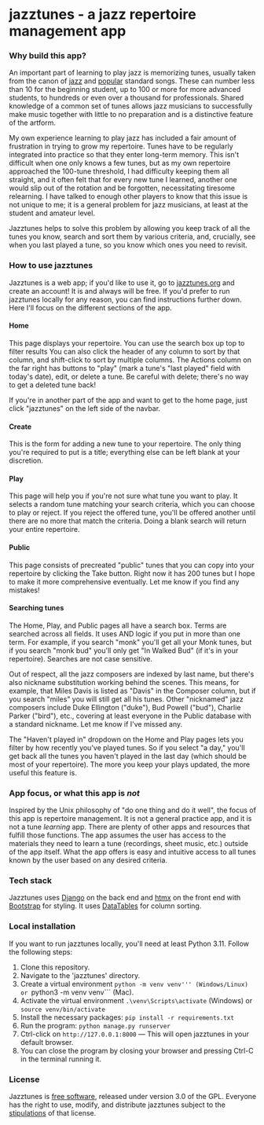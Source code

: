 # jazztunes - a jazz repertoire management app

### Why build this app?
An important part of learning to play jazz is memorizing tunes, usually taken from the canon of [jazz](https://en.wikipedia.org/wiki/List_of_jazz_standards) and [popular](https://en.wikipedia.org/wiki/Great_American_Songbook) standard songs.
These can number less than 10 for the beginning student, up to 100 or more for more advanced students, to hundreds or even over a thousand for professionals. Shared knowledge of a common set of tunes allows jazz musicians to successfully make music together with little to no preparation and is a distinctive feature of the artform.

My own experience learning to play jazz has included a fair amount of frustration in trying to grow my repertoire. Tunes have to be regularly integrated into practice so that they enter long-term memory. This isn't difficult when one only knows a few tunes, but as my own repertoire approached the 100-tune threshold, I had difficulty keeping them all straight, and it often felt that for every new tune I learned, another one would slip out of the rotation and be forgotten, necessitating tiresome relearning. I have talked to enough other players to know that this issue is not unique to me; it is a general problem for jazz musicians, at least at the student and amateur level.

Jazztunes helps to solve this problem by allowing you keep track of all the tunes you know, search and sort them by various criteria, and, crucially, see when you last played a tune, so you know which ones you need to revisit.

### How to use jazztunes
Jazztunes is a web app; if you'd like to use it, go to [jazztunes.org](https://jazztunes.org/) and create an account! It is and always will be free. If you'd prefer to run jazztunes locally for any reason, you can find instructions further down. Here I'll focus on the different sections of the app.

#### Home
This page displays your repertoire. You can use the search box up top to filter results You can also click the header of any column to sort by that column, and shift-click to sort by multiple columns. The Actions column on the far right has buttons to "play" (mark a tune's "last played" field with today's date), edit, or delete a tune. Be careful with delete; there's no way to get a deleted tune back!

If you're in another part of the app and want to get to the home page, just click "jazztunes" on the left side of the navbar.

#### Create
This is the form for adding a new tune to your repertoire. The only thing you're required to put is a title; everything else can be left blank at your discretion.

#### Play
This page will help you if you're not sure what tune you want to play. It selects a random tune matching your search criteria, which you can choose to play or reject. If you reject the offered tune, you'll be offered another until there are no more that match the criteria. Doing a blank search will return your entire repertoire.

#### Public
This page consists of precreated "public" tunes that you can copy into your repertoire by clicking the Take button. Right now it has 200 tunes but I hope to make it more comprehensive eventually. Let me know if you find any mistakes!

#### Searching tunes
The Home, Play, and Public pages all have a search box. Terms are searched across all fields. It uses AND logic if you put in more than one term. For example, if you search "monk" you'll get all your Monk tunes, but if you search "monk bud" you'll only get "In Walked Bud" (if it's in your repertoire). Searches are not case sensitive.

Out of respect, all the jazz composers are indexed by last name, but there's also nickname substitution working behind the scenes. This means, for example, that Miles Davis is listed as "Davis" in the Composer column, but if you search "miles" you will still get all his tunes. Other "nicknamed" jazz composers include Duke Ellington ("duke"), Bud Powell ("bud"), Charlie Parker ("bird"), etc., covering at least everyone in the Public database with a standard nickname. Let me know if I've missed any.

The "Haven't played in" dropdown on the Home and Play pages lets you filter by how recently you've played tunes. So if you select "a day," you'll get back all the tunes you haven't played in the last day (which should be most of your repertoire). The more you keep your plays updated, the more useful this feature is.

### App focus, or what this app is *not*
Inspired by the Unix philosophy of "do one thing and do it well", the focus of this app is repertoire management. It is not a general practice app, and it is not a tune *learning* app. There are plenty of other apps and resources that fulfill those functions. The app assumes the user has access to the materials they need to learn a tune (recordings, sheet music, etc.) outside of the app itself. What the app offers is easy and intuitive access to all tunes known by the user based on any desired criteria.

### Tech stack
Jazztunes uses [Django](https://www.djangoproject.com/) on the back end and [htmx](https://htmx.org/) on the front end with [Bootstrap](https://getbootstrap.com/) for styling. It uses [DataTables](https://datatables.net/) for column sorting.

### Local installation
If you want to run jazztunes locally, you'll need at least Python 3.11. Follow the following steps:
1. Clone this repository.
2. Navigate to the 'jazztunes' directory.
3. Create a virtual environment ```python -m venv venv''' (Windows/Linux) or ```python3 -m venv venv``` (Mac).
4. Activate the virtual environment ```.\venv\Scripts\activate``` (Windows) or ```source venv/bin/activate```
5. Install the necessary packages: ```pip install -r requirements.txt```
6. Run the program: ```python manage.py runserver ```
7. Ctrl-click on ```http://127.0.0.1:8000``` — This will open jazztunes in your default browser.
8. You can close the program by closing your browser and pressing Ctrl-C in the terminal running it.

### License
Jazztunes is [free software](https://www.fsf.org/about/what-is-free-software), released under version 3.0 of the GPL. Everyone has the right to use, modify, and distribute jazztunes subject to the [stipulations](https://github.com/jwjacobson/jazztunes/blob/main/LICENSE) of that license.
